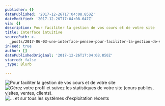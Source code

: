 ```yaml
---
publisher: {}
datePublished: '2017-12-26T17:04:08.850Z'
dateModified: '2017-12-26T17:04:08.647Z'
via: {}
description: Pour faciliter la gestion de vos cours et de votre site
title: Interface intuitive
sourcePath: >-
  _posts/2017-06-03-une-interface-pensee-pour-faciliter-la-gestion-de-votre-espa.md
inFeed: true
author: []
datePublishedOriginal: '2017-12-26T17:04:08.850Z'
starred: false
_type: Blurb

---
```

![Pour faciliter la gestion de vos cours et de votre site](https://the-grid-user-content.s3-us-west-2.amazonaws.com/bf961de9-0b27-4c38-9564-5226842ae140.png)
![Gérez votre profil et suivez les statistiques de votre site (cours publiés, visites, ventes, clients).](https://the-grid-user-content.s3-us-west-2.amazonaws.com/13ee6548-3f1b-4a62-a8c3-c81c09a8fc5c.png)
![... et sur tous les systèmes d'exploitation récents](https://the-grid-user-content.s3-us-west-2.amazonaws.com/218a4901-b4bf-4fbe-aa57-600d60740375.png)
